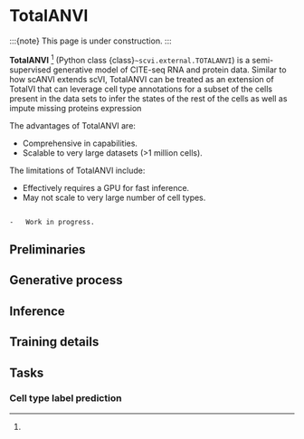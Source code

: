 # TotalANVI

:::{note}
This page is under construction.
:::

**TotalANVI** [^ref1] (Python class {class}`~scvi.external.TOTALANVI`) is a semi-supervised generative model of CITE-seq RNA and protein data.
Similar to how scANVI extends scVI, TotalANVI can be treated as an extension of TotalVI that can leverage cell type annotations
for a subset of the cells present in the data sets to infer the states of the rest of the cells as well as impute missing proteins expression

The advantages of TotalANVI are:

-   Comprehensive in capabilities.
-   Scalable to very large datasets (>1 million cells).

The limitations of TotalANVI include:

-   Effectively requires a GPU for fast inference.
-   May not scale to very large number of cell types.

```{topic} Tutorials:

-   Work in progress.
```

## Preliminaries

## Generative process

## Inference

## Training details

## Tasks

### Cell type label prediction


[^ref1]:
